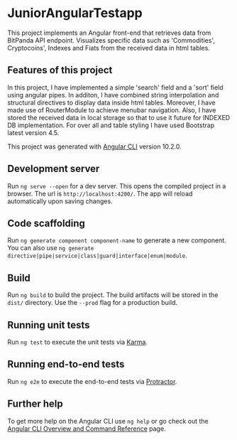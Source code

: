 # JuniorAngularTestapp

This project implements an Angular front-end that retrieves data from BitPanda API endpoint. Visualizes specific data such as 'Commodities', Cryptocoins', Indexes and Fiats from the received data in html tables. 

## Features of this project

In this project, I have implemented a simple 'search' field and a 'sort' field using angular pipes. In additon, I have combined string interpolation and structural directives to display data inside html tables. Moreover, I have made use of RouterModule to achieve menubar navigation. Also, I have stored the received data in local storage so that to use it future for INDEXED DB implementation. For over all and table styling I have used Bootstrap latest version 4.5.

This project was generated with [Angular CLI](https://github.com/angular/angular-cli) version 10.2.0. 

## Development server

Run `ng serve --open` for a dev server. This opens the compiled project in a browser. The url is `http://localhost:4200/`. The app will reload automatically upon saving changes.

## Code scaffolding

Run `ng generate component component-name` to generate a new component. You can also use `ng generate directive|pipe|service|class|guard|interface|enum|module`.

## Build

Run `ng build` to build the project. The build artifacts will be stored in the `dist/` directory. Use the `--prod` flag for a production build.

## Running unit tests

Run `ng test` to execute the unit tests via [Karma](https://karma-runner.github.io).

## Running end-to-end tests

Run `ng e2e` to execute the end-to-end tests via [Protractor](http://www.protractortest.org/).

## Further help

To get more help on the Angular CLI use `ng help` or go check out the [Angular CLI Overview and Command Reference](https://angular.io/cli) page.
